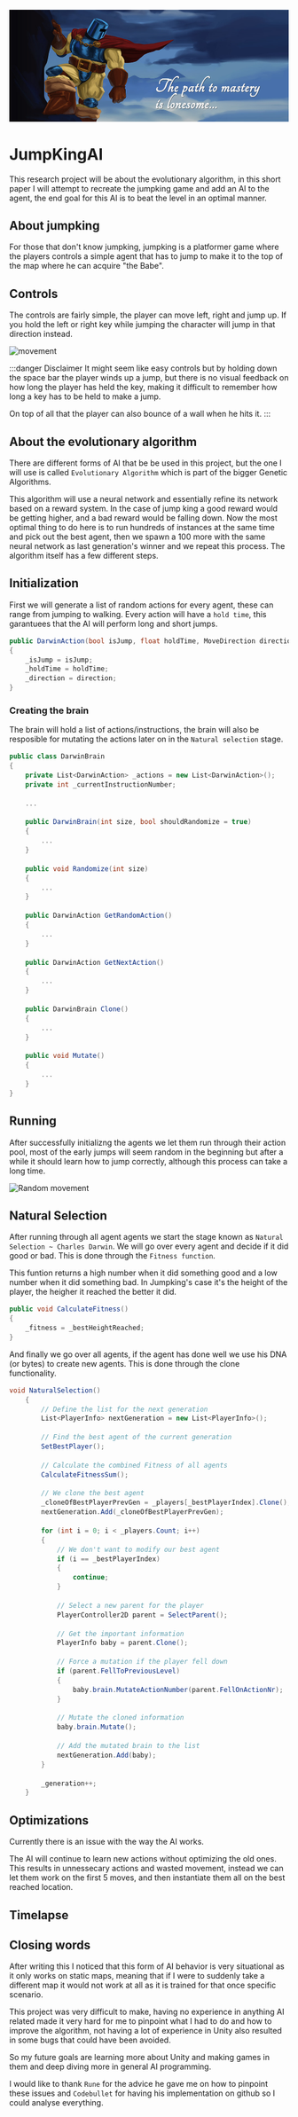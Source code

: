 ![jumking banner alt](/jumpking.jpg)

# JumpKingAI

This research project will be about the evolutionary algorithm, in this short paper I will attempt to 
recreate the jumpking game and add an AI to the agent, the end goal for this AI is to beat the level in an
optimal manner.

## About jumpking

For those that don't know jumpking, jumpking is a platformer game where the players controls a simple agent that has to
jump to make it to the top of the map where he can acquire "the Babe".

## Controls

The controls are fairly simple, the player can move left, right and jump up. If you hold the left or right key while jumping
the character will jump in that direction instead.

![movement](/movement.gif)

:::danger Disclaimer
It might seem like easy controls but by holding down the space bar the player winds up a jump, but there is no
visual feedback on how long the player has held the key, making it difficult to remember how long a key
has to be held to make a jump.

On top of all that the player can also bounce of a wall when he hits it.
:::



## About the evolutionary algorithm

There are different forms of AI that be be used in this project, but the one I will use is called `Evolutionary Algorithm`
which is part of the bigger Genetic Algorithms.

This algorithm will use a neural network and essentially refine its network based on a reward system. In the case of
jump king a good reward would be getting higher, and a bad reward would be falling down. Now the most optimal thing to do here is
to run hundreds of instances at the same time and pick out the best agent, then we spawn a 100 more with the same neural network
as last generation's winner and we repeat this process. The algorithm itself has a few different steps.

## Initialization

First we will generate a list of random actions for every agent, these can range from jumping to walking. Every action will have a 
`hold time`, this garantuees that the AI will perform long and short jumps.

```csharp
public DarwinAction(bool isJump, float holdTime, MoveDirection direction)
{
    _isJump = isJump;
    _holdTime = holdTime;
    _direction = direction;
}
```

### Creating the brain

The brain will hold a list of actions/instructions, the brain will also be resposible for mutating the actions later on in the `Natural selection` stage.

```csharp
public class DarwinBrain
{
    private List<DarwinAction> _actions = new List<DarwinAction>();
    private int _currentInstructionNumber;
    
    ...

    public DarwinBrain(int size, bool shouldRandomize = true)
    {
        ...
    }

    public void Randomize(int size)
    {
        ...
    }

    public DarwinAction GetRandomAction()
    {
        ...
    }

    public DarwinAction GetNextAction()
    {
        ...
    }

    public DarwinBrain Clone()
    {
        ...
    }

    public void Mutate()
    {
        ...
    }
}

```

## Running

After successfully initializng the agents we let them run through their action pool, most of the early jumps will seem random
in the beginning but after a while it should learn how to jump correctly, although this process can take a long time.

![Random movement](/random_movement.gif)

## Natural Selection

After running through all agent agents we start the stage known as `Natural Selection ~ Charles Darwin`. We will go over every agent
and decide if it did good or bad. This is done through the `Fitness function`.

This funtion returns a high number when it did something good and a low number when it did something bad. In Jumpking's case
it's the height of the player, the heigher it reached the better it did.

```csharp
public void CalculateFitness()
{
    _fitness = _bestHeightReached;
}
```

And finally we go over all agents, if the agent has done well we use his DNA (or bytes) to create new agents. This is done through the clone functionality.

```csharp
void NaturalSelection()
    {
        // Define the list for the next generation
        List<PlayerInfo> nextGeneration = new List<PlayerInfo>();
        
        // Find the best agent of the current generation
        SetBestPlayer();

        // Calculate the combined Fitness of all agents
        CalculateFitnessSum();

        // We clone the best agent
        _cloneOfBestPlayerPrevGen = _players[_bestPlayerIndex].Clone();
        nextGeneration.Add(_cloneOfBestPlayerPrevGen);

        for (int i = 0; i < _players.Count; i++)
        {
            // We don't want to modify our best agent
            if (i == _bestPlayerIndex)
            {
                continue;
            }

            // Select a new parent for the player
            PlayerController2D parent = SelectParent();
 
            // Get the important information
            PlayerInfo baby = parent.Clone();

            // Force a mutation if the player fell down
            if (parent.FellToPreviousLevel)
            {
                baby.brain.MutateActionNumber(parent.FellOnActionNr);
            }
            
            // Mutate the cloned information
            baby.brain.Mutate();

            // Add the mutated brain to the list
            nextGeneration.Add(baby);
        }
        
        _generation++;
    }
```

## Optimizations

Currently there is an issue with the way the AI works.

The AI will continue to learn new actions without optimizing the old ones. This results in unnessecary actions and wasted movement, instead we can let them work on the first 5 moves, and then instantiate them all on the best reached location.

## Timelapse

## Closing words

After writing this I noticed that this form of AI behavior is very situational as it only
works on static maps, meaning that if I were to suddenly take a different map it would not work
at all as it is trained for that once specific scenario.

This project was very difficult to make, having no experience in anything AI related made it very hard for me to pinpoint
what I had to do and how to improve the algorithm, not having a lot of experience in Unity
also resulted in some bugs that could have been avoided.

So my future goals are learning more about Unity and making games in them and deep diving
more in general AI programming.

I would like to thank `Rune` for the advice he gave me on how to pinpoint these issues
and `Codebullet` for having his implementation on github so I could analyse everything.

